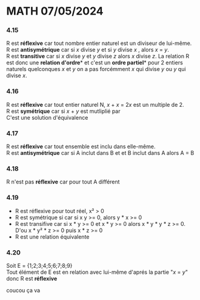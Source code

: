 MATH 07/05/2024
========================

### 4.15
R est **réflexive** car tout nombre entier naturel est un diviseur de lui-même.  
R est **antisymétrique** car si *x* divise *y* et si *y* divise *x* , alors *x* = *y*.  
R est **transitive** car si *x* divise *y* et *y* divise *z* alors *x* divise *z*.
La relation R est donc une **relation d'ordre*** et c'est un **ordre partiel*** pour 2 entiers naturels quelconques *x* et *y* on a pas forcémment *x* qui divise *y* ou *y* qui divise *x*.

### 4.16
R est **réflexive** car tout entier naturel N, *x* + *x* = 2*x* est un multiple de 2.  
R est **symétrique** car si *x* + *y* est mutliplié par   
C'est une solution d'équivalence 

### 4.17
R est **réflexive** car tout ensemble est inclu dans elle-même.  
R est **antisymétrique** car si A inclut dans B et et B inclut dans A alors A = B  

### 4.18
R n'est pas **réflexive** car pour tout A différent 


### 4.19
 - R est réflexive pour tout réel, x² > 0  
 - R est symétrique si car si x y >= 0, alors y * x >= 0
 - R est transifive car si x * y >= 0 et x * y >= 0
  alors x * y * y * z >= 0. D'ou x * y² * z >= 0 puis x * z >= 0
 - R est une relation équivalente

### 4.20
 Soit E = {1;2;3;4;5;6;7;8;9}  
Tout élément de E  est en relation avec lui-même d'aprés la partie "*x* = *y*" donc R est **réflexive**


coucou ça va